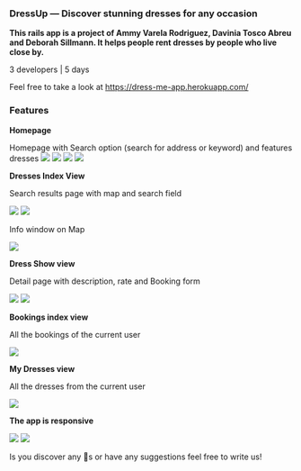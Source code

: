 ### DressUp — Discover stunning dresses for any occasion

**This rails app is a project of Ammy Varela Rodriguez, Davinia Tosco Abreu and Deborah Sillmann. It helps people rent dresses by people who live close by.**

3 developers | 5 days

Feel free to take a look at https://dress-me-app.herokuapp.com/

### Features

**Homepage**

Homepage with Search option (search for address or keyword) and features dresses
<img src="https://s3.us-west-2.amazonaws.com/secure.notion-static.com/eedb1a45-99ad-4e41-8291-88d0be071ff5/Bildschirmfoto_2021-03-21_um_13.02.15.png?X-Amz-Algorithm=AWS4-HMAC-SHA256&X-Amz-Credential=AKIAT73L2G45O3KS52Y5%2F20210407%2Fus-west-2%2Fs3%2Faws4_request&X-Amz-Date=20210407T153001Z&X-Amz-Expires=86400&X-Amz-Signature=128cf9e8006c8e3c575e333534851c590d0a0698736b0d68239662c0300957e3&X-Amz-SignedHeaders=host&response-content-disposition=filename%20%3D%22Bildschirmfoto_2021-03-21_um_13.02.15.png%22">
<img src="https://s3.us-west-2.amazonaws.com/secure.notion-static.com/6b46fd49-e258-484b-947e-8d10d7354553/Bildschirmfoto_2021-03-21_um_13.15.54.png?X-Amz-Algorithm=AWS4-HMAC-SHA256&X-Amz-Credential=AKIAT73L2G45O3KS52Y5%2F20210407%2Fus-west-2%2Fs3%2Faws4_request&X-Amz-Date=20210407T153014Z&X-Amz-Expires=86400&X-Amz-Signature=dc8ee4847bf97c2fad3792859a62f2e2c645e584b418b898396b9545edb930c4&X-Amz-SignedHeaders=host&response-content-disposition=filename%20%3D%22Bildschirmfoto_2021-03-21_um_13.15.54.png%22">
<img src="https://s3.us-west-2.amazonaws.com/secure.notion-static.com/2aa71402-afe0-42bf-9ad5-773325ecc4d8/Bildschirmfoto_2021-03-21_um_13.16.24.png?X-Amz-Algorithm=AWS4-HMAC-SHA256&X-Amz-Credential=AKIAT73L2G45O3KS52Y5%2F20210407%2Fus-west-2%2Fs3%2Faws4_request&X-Amz-Date=20210407T153029Z&X-Amz-Expires=86400&X-Amz-Signature=fa655b45c7a63cf77d69e3cd038a51b23bee34664ae51dd1b3ca1c2ad12f59b9&X-Amz-SignedHeaders=host&response-content-disposition=filename%20%3D%22Bildschirmfoto_2021-03-21_um_13.16.24.png%22">
<img src="https://s3.us-west-2.amazonaws.com/secure.notion-static.com/5419e25e-cf90-45ed-8803-6b31da7fed38/Bildschirmfoto_2021-03-21_um_13.16.32.png?X-Amz-Algorithm=AWS4-HMAC-SHA256&X-Amz-Credential=AKIAT73L2G45O3KS52Y5%2F20210407%2Fus-west-2%2Fs3%2Faws4_request&X-Amz-Date=20210407T153033Z&X-Amz-Expires=86400&X-Amz-Signature=6fab6a11b3e1ec97928f7e84e0b20aa7f15d2b43652fd9a3afec119a93450bd2&X-Amz-SignedHeaders=host&response-content-disposition=filename%20%3D%22Bildschirmfoto_2021-03-21_um_13.16.32.png%22">

**Dresses Index View**

Search results page with map and search field

<img src="https://s3.us-west-2.amazonaws.com/secure.notion-static.com/182d2c98-1619-4305-99eb-48cce22e0162/Bildschirmfoto_2021-03-21_um_13.02.50.png?X-Amz-Algorithm=AWS4-HMAC-SHA256&X-Amz-Credential=AKIAT73L2G45O3KS52Y5%2F20210407%2Fus-west-2%2Fs3%2Faws4_request&X-Amz-Date=20210407T153114Z&X-Amz-Expires=86400&X-Amz-Signature=807f5bf6841996d365a1264f51a815083e08017092584d95e5de99559ae69573&X-Amz-SignedHeaders=host&response-content-disposition=filename%20%3D%22Bildschirmfoto_2021-03-21_um_13.02.50.png%22">

<img src="https://s3.us-west-2.amazonaws.com/secure.notion-static.com/9fed1350-dc2a-49de-8f80-35f877ecab43/Bildschirmfoto_2021-03-21_um_13.03.35.png?X-Amz-Algorithm=AWS4-HMAC-SHA256&X-Amz-Credential=AKIAT73L2G45O3KS52Y5%2F20210407%2Fus-west-2%2Fs3%2Faws4_request&X-Amz-Date=20210407T153122Z&X-Amz-Expires=86400&X-Amz-Signature=b49d4ca4728a795aea62a2250ea2dc0bbe35d9920ae34c05960692092aca03fc&X-Amz-SignedHeaders=host&response-content-disposition=filename%20%3D%22Bildschirmfoto_2021-03-21_um_13.03.35.png%22">

Info window on Map

<img src="https://s3.us-west-2.amazonaws.com/secure.notion-static.com/6779d908-3a5f-4608-b7ad-81f180fa3293/Bildschirmfoto_2021-03-21_um_13.04.03.png?X-Amz-Algorithm=AWS4-HMAC-SHA256&X-Amz-Credential=AKIAT73L2G45O3KS52Y5%2F20210407%2Fus-west-2%2Fs3%2Faws4_request&X-Amz-Date=20210407T153144Z&X-Amz-Expires=86400&X-Amz-Signature=1dce1702cb567a670324e2b6d82cbd4009b3bc1679a13bf52ccb9e23e606774b&X-Amz-SignedHeaders=host&response-content-disposition=filename%20%3D%22Bildschirmfoto_2021-03-21_um_13.04.03.png%22">

**Dress Show view**

Detail page with description, rate and Booking form

<img src="https://s3.us-west-2.amazonaws.com/secure.notion-static.com/93d26b7c-da4c-4ddb-ac40-3615aec80e48/Bildschirmfoto_2021-03-21_um_13.04.27.png?X-Amz-Algorithm=AWS4-HMAC-SHA256&X-Amz-Credential=AKIAT73L2G45O3KS52Y5%2F20210407%2Fus-west-2%2Fs3%2Faws4_request&X-Amz-Date=20210407T153221Z&X-Amz-Expires=86400&X-Amz-Signature=81eeecaf130655f181a2ad8c51159a24241fd84c656d96a05fc32dbc5c5be10e&X-Amz-SignedHeaders=host&response-content-disposition=filename%20%3D%22Bildschirmfoto_2021-03-21_um_13.04.27.png%22">

<img src="https://s3.us-west-2.amazonaws.com/secure.notion-static.com/af5fd27e-3ff2-4f1e-ac34-bef471929842/Bildschirmfoto_2021-03-21_um_13.05.45.png?X-Amz-Algorithm=AWS4-HMAC-SHA256&X-Amz-Credential=AKIAT73L2G45O3KS52Y5%2F20210407%2Fus-west-2%2Fs3%2Faws4_request&X-Amz-Date=20210407T153239Z&X-Amz-Expires=86400&X-Amz-Signature=5dd942fd8a7c976e71a65f473fc52c9fadd2ca55dd1b080ecd92a14d8fefa258&X-Amz-SignedHeaders=host&response-content-disposition=filename%20%3D%22Bildschirmfoto_2021-03-21_um_13.05.45.png%22">

**Bookings index view**

All the bookings of the current user

<img src="https://s3.us-west-2.amazonaws.com/secure.notion-static.com/0934a37f-9716-4b4e-a039-544e480cac4d/Bildschirmfoto_2021-03-21_um_13.27.44.png?X-Amz-Algorithm=AWS4-HMAC-SHA256&X-Amz-Credential=AKIAT73L2G45O3KS52Y5%2F20210407%2Fus-west-2%2Fs3%2Faws4_request&X-Amz-Date=20210407T153306Z&X-Amz-Expires=86400&X-Amz-Signature=361e9d8f9924b88ae5adacef1145668d1f61f750e0b784055e8febf7879911df&X-Amz-SignedHeaders=host&response-content-disposition=filename%20%3D%22Bildschirmfoto_2021-03-21_um_13.27.44.png%22">

**My Dresses view**

All the dresses from the current user

<img src="https://s3.us-west-2.amazonaws.com/secure.notion-static.com/14fcd770-3c4c-4026-a249-20d28280941e/Bildschirmfoto_2021-03-21_um_13.27.31.png?X-Amz-Algorithm=AWS4-HMAC-SHA256&X-Amz-Credential=AKIAT73L2G45O3KS52Y5%2F20210407%2Fus-west-2%2Fs3%2Faws4_request&X-Amz-Date=20210407T153326Z&X-Amz-Expires=86400&X-Amz-Signature=e15300130bc3a2829d4d4937ae1f8498d0876fd1e4f650755c21da74c47275a0&X-Amz-SignedHeaders=host&response-content-disposition=filename%20%3D%22Bildschirmfoto_2021-03-21_um_13.27.31.png%22">

**The app is responsive**

<img src="https://s3.us-west-2.amazonaws.com/secure.notion-static.com/07021a62-b18e-4061-aa8c-2e0b32ad108f/Bildschirmfoto_2021-03-21_um_13.38.40.png?X-Amz-Algorithm=AWS4-HMAC-SHA256&X-Amz-Credential=AKIAT73L2G45O3KS52Y5%2F20210407%2Fus-west-2%2Fs3%2Faws4_request&X-Amz-Date=20210407T153403Z&X-Amz-Expires=86400&X-Amz-Signature=500f2f18bd978be1c2d42ccadff6955ab7edc6ba399d06bb0cf30710d7b026ce&X-Amz-SignedHeaders=host&response-content-disposition=filename%20%3D%22Bildschirmfoto_2021-03-21_um_13.38.40.png%22">

<img src="https://s3.us-west-2.amazonaws.com/secure.notion-static.com/be23ba46-9f8f-4962-88de-b2a0768ab0d0/Bildschirmfoto_2021-03-21_um_13.38.17.png?X-Amz-Algorithm=AWS4-HMAC-SHA256&X-Amz-Credential=AKIAT73L2G45O3KS52Y5%2F20210407%2Fus-west-2%2Fs3%2Faws4_request&X-Amz-Date=20210407T153352Z&X-Amz-Expires=86400&X-Amz-Signature=3224cf18d99681074bea8d3e2aead0d29fe47d7091749c8335cbe615ba191b18&X-Amz-SignedHeaders=host&response-content-disposition=filename%20%3D%22Bildschirmfoto_2021-03-21_um_13.38.17.png%22">




Is you discover any 🐞s or have any suggestions feel free to write us!
